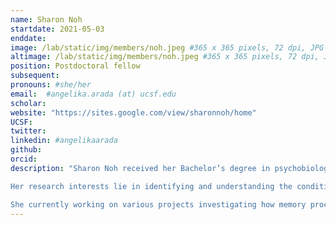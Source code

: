 ```yaml
---
name: Sharon Noh
startdate: 2021-05-03
enddate:
image: /lab/static/img/members/noh.jpeg #365 x 365 pixels, 72 dpi, JPG
altimage: /lab/static/img/members/noh.jpeg #365 x 365 pixels, 72 dpi, JPG
position: Postdoctoral fellow
subsequent:
pronouns: #she/her
email:  #angelika.arada (at) ucsf.edu
scholar:
website: "https://sites.google.com/view/sharonnoh/home"
UCSF:
twitter:
linkedin: #angelikaarada
github:
orcid:
description: "Sharon Noh received her Bachelor’s degree in psychobiology at UCLA and her Ph.D. in cognitive neuroscience at UT Austin. 

Her research interests lie in identifying and understanding the conditions that improve long term learning and decision-making across the lifespan. 

She currently working on various projects investigating how memory processes influence planning and decision-making in older and younger adults using neuroimaging (fMRI) and computational modeling techniques. "
---
```

